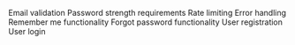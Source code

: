 Email validation
Password strength requirements
Rate limiting
Error handling
Remember me functionality
Forgot password functionality
User registration
User login
